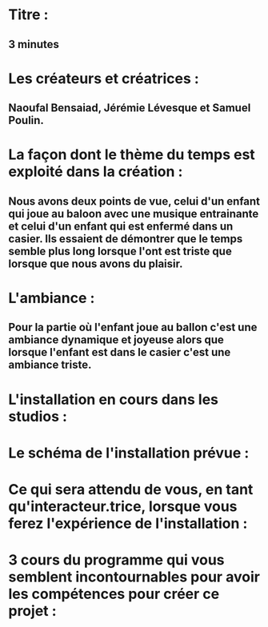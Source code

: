 # Titre : 
## 3 minutes


# Les créateurs et créatrices : 
## Naoufal Bensaiad, Jérémie Lévesque et Samuel Poulin.


# La façon dont le thème du temps est exploité dans la création :
## Nous avons deux points de vue, celui d'un enfant qui joue au baloon avec une musique entrainante et celui d'un enfant qui est enfermé dans un casier. Ils essaient de démontrer que le temps semble plus long lorsque l'ont est triste que lorsque que nous avons du plaisir.

# L'ambiance : 
## Pour la partie où l'enfant joue au ballon c'est une ambiance dynamique et joyeuse alors que lorsque l'enfant est dans le casier c'est une ambiance triste.

# L'installation en cours dans les studios :


# Le schéma de l'installation prévue :


# Ce qui sera attendu de vous, en tant qu'interacteur.trice, lorsque vous ferez l'expérience de l'installation :


# 3 cours du programme qui vous semblent incontournables pour avoir les compétences pour créer ce projet :
